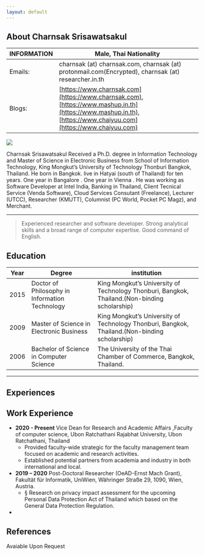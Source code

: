```yaml
---
layout: default
---
```


## About Charnsak Srisawatsakul

| INFORMATION | Male, Thai Nationality                                       |
| ----------- | ------------------------------------------------------------ |
| Emails:     | charnsak (at) charnsak.com, charnsak (at) protonmail.com(Encrypted), charnsak (at) researcher.in.th |
| Blogs:      | [https://www.charnsak.com](https://www.charnsak.com), [https://www.mashup.in.th](https://www.mashup.in.th), [https://www.chaiyuu.com](https://www.chaiyuu.com) |

<img class="profile-picture" src="citation.jpg">

Charnsak Srisawatsakul Received a Ph.D. degree in Information Technology and Master of Science in Electronic Business from School of Information Technology, King Mongkut’s University of Technology Thonburi Bangkok, Thailand. He born in Bangkok. live in Hatyai (south of Thailand) for ten years. One year in Bangalore . One year in Vienna . He was working as Software Developer at Intel India, Banking in Thailand, Client Tecnical Service (Venda Software), Cloud Services Consutant (Freelance), Lecturer (UTCC), Researcher (KMUTT), Columnist (PC World, Pocket PC Magz), and Merchant.

---
> Experienced researcher and software developer. Strong analytical skills and a broad range of computer expertise. Good command of English.

## Education

Year | Degree | institution
-----|------- |--------
2015 | Doctor of Philosophy in Information Technology  | King Mongkut’s University of Technology Thonburi, Bangkok, Thailand.(Non-binding scholarship)
2009 | Master of Science in Electronic Business | King Mongkut’s University of Technology Thonburi, Bangkok, Thailand.(Non-binding scholarship)
2006 | Bachelor of Science in Computer Science  | The University of the Thai Chamber of Commerce, Bangkok, Thailand.


---

## Experiences

## Work Experience

- **2020 - Present** 	Vice Dean for  Research and Academic Affairs ,Faculty of computer science, Ubon  Ratchathani Rajabhat University, Ubon Ratchathani, Thailand
  - Provided faculty-wide strategic  for the faculty management team focused on academic and research activities.  
  - Established potential partners  from academia and industry in both international and local.
- **2019 – 2020** Post-Doctoral  Researcher (OeAD-Ernst Mach  Grant), Fakultät für Informatik, UniWien, Währinger Straße 29,  1090, Wien, Austria.
  - § Research  on privacy impact assessment for the upcoming Personal Data Protection Act of  Thailand which based on the General Data Protection Regulation.
- 



## References

Avaiable Upon Request
